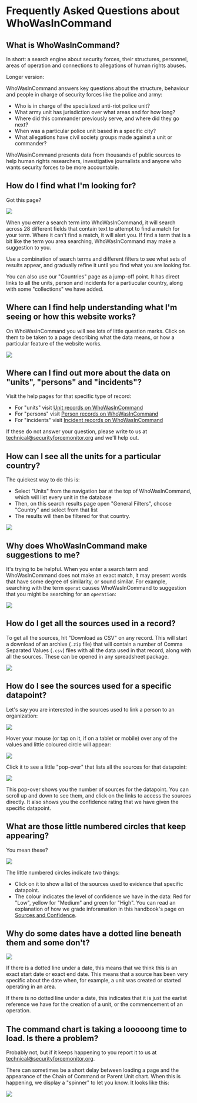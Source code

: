 # Frequently Asked Questions about WhoWasInCommand

## What is WhoWasInCommand?

In short: a search engine about security forces, their structures, personnel, areas of operation and connections to allegations of human rights abuses.

Longer version:

WhoWasInCommand answers key questions about the structure, behaviour and people in charge of security forces like the police and army:

 * Who is in charge of the specialized anti-riot police unit?
 * What army unit has jurisdiction over what areas and for how long?
 * Where did this commander previously serve, and where did they go next?
 * When was a particular police unit based in a specific city?
 * What allegations have civil society groups made against a unit or commander?

WhoWasinCommand presents data from thousands of public sources to help human rights researchers, investigative journalists and anyone who wants security forces to be more accountable.

## How do I find what I'm looking for?

Got this page?

![](/en/assets/wwic_no_results.png)

When you enter a search term into WhoWasInCommand, it will search across 28 different fields that contain text to attempt to find a match for your term. Where it can't find a match, it will alert you. If find a term that is a bit like the term you area searching, WhoWasInCommand may make a suggestion to you.

Use a combination of search terms and different filters to see what sets of results appear, and gradually refine it until you find what you are looking for.

You can also use our "Countries" page as a jump-off point. It has direct links to all the units, person and incidents for a partiucular country, along with some "collections" we have added.

## Where can I find help understanding what I'm seeing or how this website works?

On WhoWasInCommand you will see lots of little question marks. Click on them to be taken to a page describing what the data means, or how a particular feature of the website works.

![](/en/assets/wwic_how_to_find_help.png)

## Where can I find out more about the data on "units", "persons" and "incidents"?

Visit the help pages for that specific type of record:

 * For "units" visit [Unit records on WhoWasInCommand](/whowasincommand/unitrec.html)
 * For "persons" visit [Person records on WhoWasInCommand](/whowasincommand/personrec.html)
 * For "incidents" visit [Incident records on WhoWasInCommand](/whowasincommand/eventrec.html)

If these do not answer your question, please write to us at technical@securityforcemonitor.org and we'll help out. 

## How can I see all the units for a particular country?

The quickest way to do this is:

 * Select "Units" from the navigation bar at the top of WhoWasInCommand, which will list every unit in the database
 * Then, on this search results page open "General Filters", choose "Country" and select from that list
 * The results will then be filtered for that country.

![](/en/assets/wwic_country_filter.gif)

## Why does WhoWasInCommand make suggestions to me?

It's trying to be helpful. When you enter a search term and WhoWasInCommand does not make an exact match, it may present words that have some degree of similarity, or sound similar. For example, searching with the term `operat` causes WhoWasInCommand to suggestion that you might be searching for an `operation`:

![](/en/assets/wwic_suggestions.png)

## How do I get all the sources used in a record?

To get all the sources, hit "Download as CSV" on any record. This will start a download of an archive (`.zip` file) that will contain a number of Comma Separated Values (`.csv`) files with all the data used in that record, along with all the sources. These can be opened in any spreadsheet package.

![](/en/assets/wwic_download_button.png)

## How do I see the sources used for a specific datapoint?

Let's say you are interested in the sources used to link a person to an organization:

![](/en/assets/wwic_sources_before_hover.png)

Hover your mouse (or tap on it, if on a tablet or mobile) over any of the values and little coloured circle will appear:

![](/en/assets/wwic_sources_after_hover.png)

 Click it to see a little "pop-over" that lists all the sources for that datapoint:

![](/en/assets/wwic_sources_popover.png)

This pop-over shows you the number of sources for the datapoint. You can scroll up and down to see them, and click on the links to access the sources directly. It also shows you the confidence rating that we have given the specific datapoint. 

## What are those little numbered circles that keep appearing?

You mean these?

![](/en/assets/wwic_citation_references.gif)

The little numbered circles indicate two things:
 * Click on it to show a list of the sources used to evidence that specific datapoint.
 * The colour indicates the level of confidence we have in the data: Red for "Low", yellow for "Medium" and green for "High". You can read an explanation of how we grade inforamation in this handbook's page on [Sources and Confidence](/en/datamodel/sourcesconfidence.md).

## Why do some dates have a dotted line beneath them and some don't?

![](/en/assets/wwic_start_date_dotted.png)

If there is a dotted line under a date, this means that we think this is an exact start date or exact end date. This means that a source has been very specific about the date when, for example, a unit was created or started operating in an area. 

If there is no dotted line under a date, this indicates that it is just the earlist reference we have for the creation of a unit, or the commencement of an operation.

## The command chart is taking a looooong time to load. Is there a problem?

Probably not, but if it keeps happening to you report it to us at technical@securityforcemonitor.org. 

There can sometimes be a short delay between loading a page and the appearance of the Chain of Command or Parent Unit chart. When this is happening, we display a "spinner" to let you know. It looks like this:

![](/en/assets/wwic_command_chart_spinner.png)

